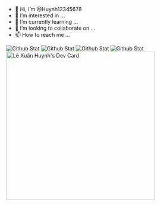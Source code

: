 - 👋 Hi, I’m @Huynh12345678
- 👀 I’m interested in ...
- 🌱 I’m currently learning ...
- 💞️ I’m looking to collaborate on ...
- 📫 How to reach me ...

<!---
Huynh12345678/Huynh12345678 is a ✨ special ✨ repository because its `README.md` (this file) appears on your GitHub profile.
You can click the Preview link to take a look at your changes.
--->
![Github Stat](https://github-readme-stats.vercel.app/api?username=huynh12345678&show_icons=true&theme=tokyonight&hide=contribs,prs)
![Github Stat](https://github-readme-streak-stats.herokuapp.com/?user=huynh12345678&theme=tokyonight)
![Github Stat](https://github-readme-stats.vercel.app/api/top-langs/?username=huynh12345678&layout=compact&theme=tokyonight&langs_count=6)
![Github Stat](https://activity-graph.herokuapp.com/graph?username=huynh12345678&theme=react-dark&hide_border=true)
<a href="https://app.daily.dev/Huynhzip3"><img src="https://api.daily.dev/devcards/67e4fdfb82c34e699b6a121833fb625d.png?r=b62" width="400" alt="Lê Xuân Huynh's Dev Card"/></a>
